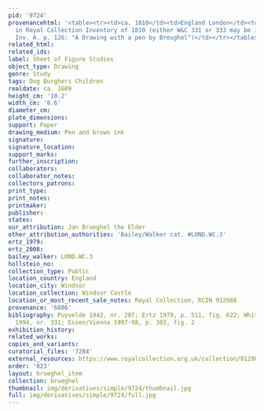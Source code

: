 ```yaml
---
pid: '9724'
provenancehtml: '<table><tr><td>ca. 1810</td><td>England London</td><td>First recorded
  in Royal Collection Inventory of 1810 (either W&C 331 or 333 may be identified with
  Inv. A. p. 126: "A Drawing with a pen by Breughel")</td></tr></table>'
related_html:
related_ids:
label: Sheet of Figure Studies
object_type: Drawing
genre: Study
tags: Dog Burghers Children
realdate: ca. 1609
height_cm: '10.2'
width_cm: '8.6'
diameter_cm:
plate_dimensions:
support: Paper
drawing_medium: Pen and brown ink
signature:
signature_location:
support_marks:
further_inscription:
collaborators:
collaborator_notes:
collectors_patrons:
print_type:
print_notes:
printmaker:
publisher:
states:
our_attribution: Jan Brueghel the Elder
other_attribution_authorities: 'Bailey/Walker cat. #LOND.WC.3'
ertz_1979:
ertz_2008:
bailey_walker: LOND.WC.3
hollstein_no:
collection_type: Public
location_country: England
location_city: Windsor
location_collection: Windsor Castle
location_or_most_recent_sale_notes: Royal Collection, RCIN 912988
provenance: '6886'
bibliography: Puyvelde 1942, nr. 207; Ertz 1979, p. 511, fig. 622; White and Crawley
  1994, nr. 331; Essen/Vienna 1997-98, p. 302, fig. 2
exhibition_history:
related_works:
copies_and_variants:
curatorial_files: '7284'
external_resources: https://www.royalcollection.org.uk/collection/912988/a-sheet-of-figure-studies
order: '023'
layout: brueghel_item
collection: brueghel
thumbnail: img/derivatives/simple/9724/thumbnail.jpg
full: img/derivatives/simple/9724/full.jpg
---
```

